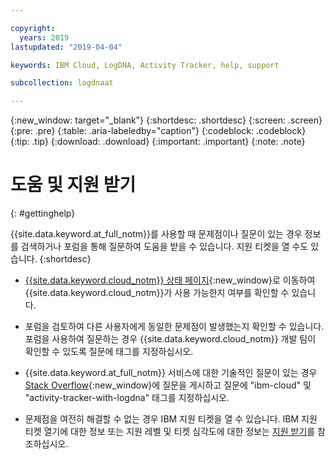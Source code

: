 ```yaml
---

copyright:
  years: 2019
lastupdated: "2019-04-04"

keywords: IBM Cloud, LogDNA, Activity Tracker, help, support

subcollection: logdnaat

---
```


{:new_window: target="_blank"}
{:shortdesc: .shortdesc}
{:screen: .screen}
{:pre: .pre}
{:table: .aria-labeledby="caption"}
{:codeblock: .codeblock}
{:tip: .tip}
{:download: .download}
{:important: .important}
{:note: .note}


# 도움 및 지원 받기
{: #gettinghelp}

{{site.data.keyword.at_full_notm}}를 사용할 때 문제점이나 질문이 있는 경우 정보를 검색하거나 포럼을 통해 질문하여 도움을 받을 수 있습니다. 지원 티켓을 열 수도 있습니다.
{:shortdesc}

* [{{site.data.keyword.cloud_notm}} 상태 페이지](https://cloud.ibm.com/status?selected=status){:new_window}로 이동하여 {{site.data.keyword.cloud_notm}}가 사용 가능한지 여부를 확인할 수 있습니다.

* 포럼을 검토하여 다른 사용자에게 동일한 문제점이 발생했는지 확인할 수 있습니다. 포럼을 사용하여 질문하는 경우 {{site.data.keyword.cloud_notm}} 개발 팀이 확인할 수 있도록 질문에 태그를 지정하십시오.
<!--Insert the appropriate Stack Overflow tag for your service for <service_keyword> in URL and text below:  -->
  * {{site.data.keyword.at_full_notm}} 서비스에 대한 기술적인 질문이 있는 경우 [Stack Overflow](http://stackoverflow.com/search?q=activity-tracker-with-logdna+ibm-cloud){:new_window}에 질문을 게시하고 질문에 "ibm-cloud" 및 "activity-tracker-with-logdna" 태그를 지정하십시오.

* 문제점을 여전히 해결할 수 없는 경우 IBM 지원 티켓을 열 수 있습니다. IBM 지원 티켓 열기에 대한 정보 또는 지원 레벨 및 티켓 심각도에 대한 정보는 [지원 받기](/docs/get-support?topic=get-support-getting-customer-support#getting-customer-support)를 참조하십시오.
